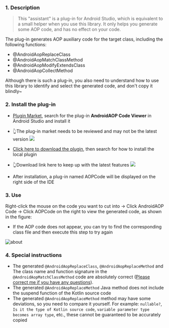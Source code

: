 ### 1. Description

> This "assistant" is a plug-in for Android Studio, which is equivalent to a small helper when you use this library. It only helps you generate some AOP code, and has no effect on your code.

The plug-in generates AOP auxiliary code for the target class, including the following functions:

- @AndroidAopReplaceClass
- @AndroidAopMatchClassMethod
- @AndroidAopModifyExtendsClass
- @AndroidAopCollectMethod

Although there is such a plug-in, you also need to understand how to use this library to identify and select the generated code, and don't copy it blindly~

### 2. Install the plug-in

- [Plugin Market](https://plugins.jetbrains.com/plugin/25179-androidaop-code-viewer), search for the plug-in **AndroidAOP Code Viewer** in Android Studio and install it

- 👆The plug-in market needs to be reviewed and may not be the latest version ![](https://img.shields.io/jetbrains/plugin/v/25179?label=%E6%8F%92%E4%BB%B6%E5%B8%82%E5%9C%BA%E6%9C%80%E6%96%B0%E7%89%88%E6%9C%AC&color=blue&style=flat)

- [Click here to download the plugin](https://github.com/FlyJingFish/AndroidAOPPlugin/blob/master/out/artifacts/AndroidAOPPlugin_jar/AndroidAOPPlugin.jar?raw=true), then search for how to install the local plugin
- 👆Download link here to keep up with the latest features ![](https://img.shields.io/github/v/tag/FlyJingFish/AndroidAOPPlugin?label=%E5%B0%9D%E9%B2%9C%E7%89%88%E6%9C%AC&color=red&style=flat)

- After installation, a plug-in named AOPCode will be displayed on the right side of the IDE

### 3. Use

Right-click the mouse on the code you want to cut into -> Click AndroidAOP Code -> Click AOPCode on the right to view the generated code, as shown in the figure:

- If the AOP code does not appear, you can try to find the corresponding class file and then execute this step to try again

![about](https://github.com/user-attachments/assets/e168ac99-2951-4f95-8474-e1ea895b6306)

### 4. Special instructions

- The generated `@AndroidAopReplaceClass`, `@AndroidAopReplaceMethod` and The class name and function signature in the `@AndroidAopMatchClassMethod` code are absolutely correct ([Please correct me if you have any questions](https://github.com/FlyJingFish/AndroidAOP/issues/new?assignees=&labels=bug&projects=&template=%E6%8F%90%E4%BA%A4%E6%96%B0%E7%9A%84bug.md&title=)).
- The generated `@AndroidAopReplaceMethod` Java method does not include the suspend function of the Kotlin source code
- The generated `@AndroidAopReplaceMethod` method may have some deviations, so you need to compare it yourself. For example: `nullable?`, `Is it the type of Kotlin source code`, `variable parameter type becomes array type`, etc., these cannot be guaranteed to be accurately copied